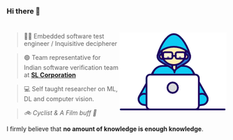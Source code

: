 ### Hi there 👋
#

<img align="right" src="./Assets/Developer.gif"/>

> 👨‍💻 Embedded software test engineer / Inquisitive decipherer 

> 🟢 Team representative for Indian software verification team at <a href="https://slworld.com/"><b>SL Corporation</b></a>

> 💻 Self  taught researcher on ML, DL and computer vision.

> *🚲 Cyclist & A Film buff 💫*

I firmly believe that **no amount of knowledge is enough knowledge**.

#
<!--
**PraveenKumar-Rajendran/PraveenKumar-Rajendran** is a ✨ _special_ ✨ repository because its `README.md` (this file) appears on your GitHub profile.

Here are some ideas to get you started:

- 🔭 I’m currently working on ...
- 🌱 I’m currently learning ...
- 👯 I’m looking to collaborate on ...
- 🤔 I’m looking for help with ...
- 💬 Ask me about ...
- 📫 How to reach me: ...
- 😄 Pronouns: ...
- ⚡ Fun fact: ...
-->
